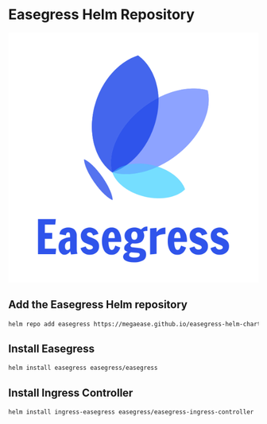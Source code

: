 # Easegress Helm Repository

![Easegress](./img/easegress.svg)

## Add the Easegress Helm repository

```bash
helm repo add easegress https://megaease.github.io/easegress-helm-charts
```

## Install Easegress

```bash
helm install easegress easegress/easegress
```

## Install Ingress Controller

```bash
helm install ingress-easegress easegress/easegress-ingress-controller
```
